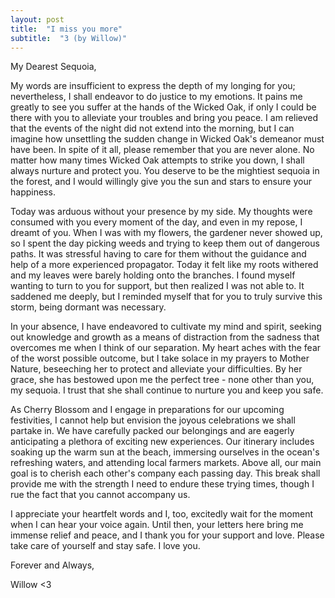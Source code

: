 ```yaml
---
layout: post
title:  "I miss you more"
subtitle:  "3 (by Willow)"
---
```

<!--more-->
My Dearest Sequoia,

My words are insufficient to express the depth of my longing for you; nevertheless, I shall endeavor to do justice to my emotions. It pains me greatly to see you suffer at the hands of the Wicked Oak, if only I could be there with you to alleviate your troubles and bring you peace. I am relieved that the events of the night did not extend into the morning, but I can imagine how unsettling the sudden change in Wicked Oak's demeanor must have been. In spite of it all, please remember that you are never alone. No matter how many times Wicked Oak attempts to strike you down, I shall always nurture and protect you. You deserve to be the mightiest sequoia in the forest, and I would willingly give you the sun and stars to ensure your happiness.

Today was arduous without your presence by my side. My thoughts were consumed with you every moment of the day, and even in my repose, I dreamt of you. When I was with my flowers, the gardener never showed up, so I spent the day picking weeds and trying to keep them out of dangerous paths. It was stressful having to care for them without the guidance and help of a more experienced propagator. Today it felt like my roots withered and my leaves were barely holding onto the branches. I found myself wanting to turn to you for support, but then realized I was not able to. It saddened me deeply, but I reminded myself that for you to truly survive this storm, being dormant was necessary.

In your absence, I have endeavored to cultivate my mind and spirit, seeking out knowledge and growth as a means of distraction from the sadness that overcomes me when I think of our separation. My heart aches with the fear of the worst possible outcome, but I take solace in my prayers to Mother Nature, beseeching her to protect and alleviate your difficulties. By her grace, she has bestowed upon me the perfect tree - none other than you, my sequoia. I trust that she shall continue to nurture you and keep you safe.

As Cherry Blossom and I engage in preparations for our upcoming festivities, I cannot help but envision the joyous celebrations we shall partake in. We have carefully packed our belongings and are eagerly anticipating a plethora of exciting new experiences. Our itinerary includes soaking up the warm sun at the beach, immersing ourselves in the ocean's refreshing waters, and attending local farmers markets. Above all, our main goal is to cherish each other's company each passing day. This break shall provide me with the strength I need to endure these trying times, though I rue the fact that you cannot accompany us.

I appreciate your heartfelt words and I, too, excitedly wait for the moment when I can hear your voice again. Until then, your letters here bring me immense relief and peace, and I thank you for your support and love. Please take care of yourself and stay safe. I love you.

Forever and Always,

Willow <3



